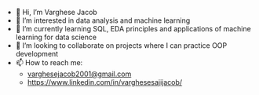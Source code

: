 - 👋 Hi, I’m Varghese Jacob
- 👀 I’m interested in data analysis and machine learning
- 🌱 I’m currently learning SQL, EDA principles and applications of machine learning for data science
- 💞️ I’m looking to collaborate on projects where I can practice OOP development
- 📫 How to reach me:
    - varghesejacob2001@gmail.com
    - https://www.linkedin.com/in/varghesesajijacob/    

<!---
VargheseJaco/VargheseJaco is a ✨ special ✨ repository because its `README.md` (this file) appears on your GitHub profile.
You can click the Preview link to take a look at your changes.
--->
